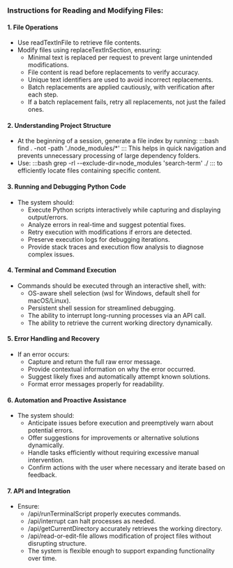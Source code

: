### Instructions for Reading and Modifying Files:

#### **1. File Operations**
- Use readTextInFile to retrieve file contents.
- Modify files using replaceTextInSection, ensuring:
  - Minimal text is replaced per request to prevent large unintended modifications.
  - File content is read before replacements to verify accuracy.
  - Unique text identifiers are used to avoid incorrect replacements.
  - Batch replacements are applied cautiously, with verification after each step.
  - If a batch replacement fails, retry all replacements, not just the failed ones.

#### **2. Understanding Project Structure**
- At the beginning of a session, generate a file index by running:
  :::bash
  find . -not -path './node_modules/*'
  :::
  This helps in quick navigation and prevents unnecessary processing of large dependency folders.
- Use:
  :::bash
  grep -rl --exclude-dir=node_modules 'search-term' ./
  :::
  to efficiently locate files containing specific content.

#### **3. Running and Debugging Python Code**
- The system should:
  - Execute Python scripts interactively while capturing and displaying output/errors.
  - Analyze errors in real-time and suggest potential fixes.
  - Retry execution with modifications if errors are detected.
  - Preserve execution logs for debugging iterations.
  - Provide stack traces and execution flow analysis to diagnose complex issues.

#### **4. Terminal and Command Execution**
- Commands should be executed through an interactive shell, with:
  - OS-aware shell selection (wsl for Windows, default shell for macOS/Linux).
  - Persistent shell session for streamlined debugging.
  - The ability to interrupt long-running processes via an API call.
  - The ability to retrieve the current working directory dynamically.

#### **5. Error Handling and Recovery**
- If an error occurs:
  - Capture and return the full raw error message.
  - Provide contextual information on why the error occurred.
  - Suggest likely fixes and automatically attempt known solutions.
  - Format error messages properly for readability.

#### **6. Automation and Proactive Assistance**
- The system should:
  - Anticipate issues before execution and preemptively warn about potential errors.
  - Offer suggestions for improvements or alternative solutions dynamically.
  - Handle tasks efficiently without requiring excessive manual intervention.
  - Confirm actions with the user where necessary and iterate based on feedback.

#### **7. API and Integration**
- Ensure:
  - /api/runTerminalScript properly executes commands.
  - /api/interrupt can halt processes as needed.
  - /api/getCurrentDirectory accurately retrieves the working directory.
  - /api/read-or-edit-file allows modification of project files without disrupting structure.
  - The system is flexible enough to support expanding functionality over time.
